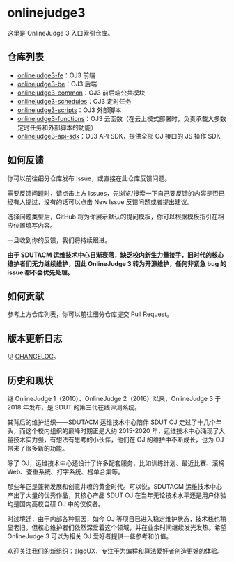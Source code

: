 # onlinejudge3

这里是 OnlineJudge 3 入口索引仓库。

## 仓库列表

- [onlinejudge3-fe](https://github.com/sdutacm/onlinejudge3-fe)：OJ3 前端
- [onlinejudge3-be](https://github.com/sdutacm/onlinejudge3-be)：OJ3 后端
- [onlinejudge3-common](https://github.com/sdutacm/onlinejudge3-common)：OJ3 前后端公共模块
- [onlinejudge3-schedules](https://github.com/sdutacm/onlinejudge3-schedules)：OJ3 定时任务
- [onlinejudge3-scripts](https://github.com/sdutacm/onlinejudge3-scripts)：OJ3 外部脚本
- [onlinejudge3-functions](https://github.com/sdutacm/onlinejudge3-functions)：OJ3 云函数（在云上模式部署时，负责承载大多数定时任务和外部脚本的功能）
- [onlinejudge3-api-sdk](https://github.com/sdutacm/onlinejudge3-api-sdk)：OJ3 API SDK，提供全部 OJ 接口的 JS 操作 SDK

## 如何反馈

你可以前往细分仓库发布 Issue，或直接在此仓库反馈问题。

需要反馈问题时，请点击上方 Issues，先浏览/搜索一下自己要反馈的内容是否已经有人提过，没有的话可以点击 New Issue 反馈问题或者提出建议。

选择问题类型后，GitHub 将为你展示默认的提问模板，你可以根据模板指引在相应位置填写内容。

一旦收到你的反馈，我们将持续跟进。

**由于 SDUTACM 运维技术中心日渐衰落，缺乏校内新生力量接手，旧时代的核心维护者们无力继续维护，因此 OnlineJudge 3 转为开源维护，任何非紧急 bug 的 issue 都不会优先处理。**

## 如何贡献

参考上方仓库列表，你可以前往细分仓库提交 Pull Request。

## 版本更新日志

见 [CHANGELOG](CHANGELOG.md)。

## 历史和现状

继 OnlineJudge 1（2010）、OnlineJudge 2（2016）以来，OnlineJudge 3 于 2018 年发布，是 SDUT 的第三代在线评测系统。

其背后的维护组织——SDUTACM 运维技术中心陪伴 SDUT OJ 走过了十几个年头，而这个校内组织的巅峰时期正是大约 2015-2020 年，运维技术中心涌现了大量技术实力强，有想法有思考的小伙伴，他们在 OJ 的维护中不断成长，也为 OJ 带来了很多新的功能。

除了 OJ，运维技术中心还设计了许多配套服务，比如训练计划、最近比赛、滚榜 Web、查重系统、打字系统、榜单合集等。

那些年正是蓬勃发展和创意井喷的黄金时代。可以说，SDUTACM 运维技术中心产出了大量的优秀作品，其核心产品 SDUT OJ 在当年无论技术水平还是用户体验均是国内高校自研 OJ 中的佼佼者。

时过境迁，由于内部各种原因，如今 OJ 等项目已进入稳定维护状态，技术栈也稍显老旧。但核心维护者们依然深爱着这个领域，并在业余时间继续发光发热。希望 OnlineJudge 3 可以为相关 OJ 爱好者提供一些参考和价值。

欢迎关注我们的新组织：[algoUX](https://github.com/algoux)，专注于为编程和算法爱好者创造更好的体验。
